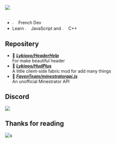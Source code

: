 #
<div>
<br/>
<img src="https://media.discordapp.net/attachments/1095383942565220524/1105576844952084550/banner_1.png"/>
<br/>
<br/>

- <img src="https://images-ext-2.discordapp.net/external/eTj6g1yXzmzOP7S8d870EaSqLXL_wIkksQXr0h_STtU/https/cdn.discordapp.com/emojis/616023108586831891.png" alt="." width="16" height="16"/> French Dev 
- Learn <img src="https://cdn.discordapp.com/emojis/620827756653051914.png" alt="." width="16" height="16"/> JavaScript and <img src="https://cdn.discordapp.com/emojis/952439888337313802.png" alt="." width="16" height="16"/> C++
</div>

## Repositery
- 📘 [***Lykiooo/HeaderHelp***](https://github.com/Lykiooo/HeaderHelp) <br/>
  For make beautiful header
- 📒 [***Lykiooo/HudPlus***](https://github.com/Lykiooo/HudPlus) <br/>
  A little client-side fabric mod for add many things
- 📕 [***FavenTeam/minestratorapi.js***](https://github.com/FavenTeam/minestratorapi.js) <br/>
  An unofficial Minestrator API
## Discord
<a href="https://discord.com/users/162278150863060992"  align="left">
    <img src="https://lanyard.cnrad.dev/api/162278150863060992">
  </a>
  
## Thanks for reading

![s](https://count.getloli.com/get/@Lykiooo?theme=rule34)
